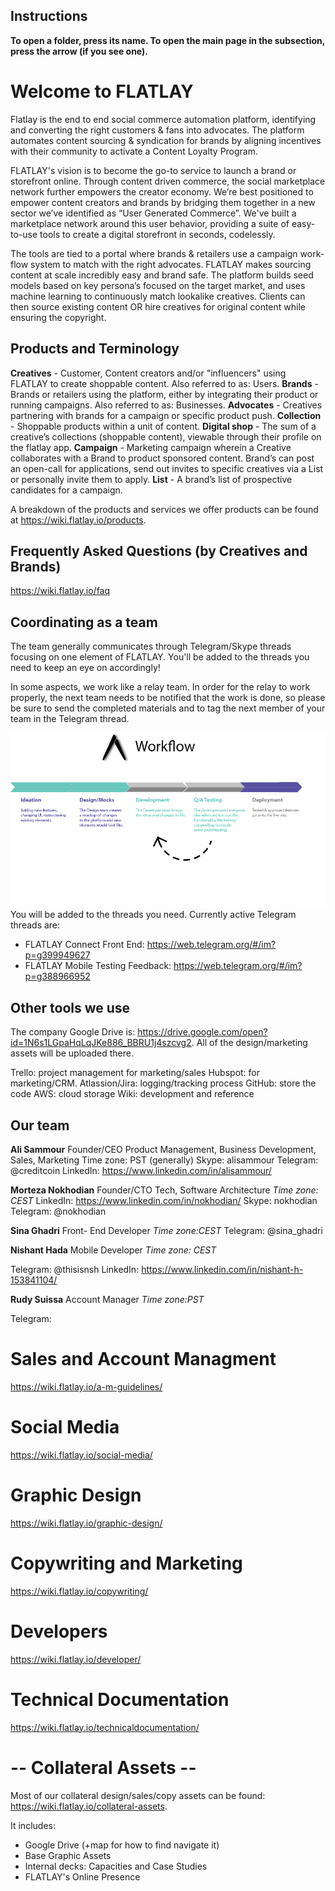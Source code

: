 <!-- TITLE: The Visual Storytelling Platform for Products.--> 
<!-- SUBTITLE:  Discover & Share Collections // The destination bridging content, community & commerce. -->

## Instructions
**To open a folder, press its name. To open the main page in the subsection, press the arrow (if you see one).**

# Welcome to FLATLAY
Flatlay is the end to end social commerce automation platform, identifying and converting the right customers & fans into advocates. The platform automates content sourcing & syndication for brands by aligning incentives with their community to activate a Content Loyalty Program. 

FLATLAY's vision is to become the go-to service to launch a brand or storefront online. Through content driven commerce, the social marketplace network further empowers the creator economy. We’re best positioned to empower content creators and brands by bridging them together in a new sector we’ve identified as “User Generated Commerce”. We've built a marketplace network around this user behavior, providing a suite of easy-to-use tools to create a digital storefront in seconds, codelessly. 

The tools are tied to a portal where brands & retailers use a campaign work-flow system to match with the right advocates. FLATLAY makes sourcing content at scale incredibly easy and brand safe. The platform builds seed models based on key persona’s focused on the target market, and uses machine learning to continuously match lookalike creatives. Clients can then source existing content OR hire creatives for original content while ensuring the copyright.

## Products and Terminology

**Creatives** - Customer, Content creators and/or "influencers" using FLATLAY to create shoppable content. Also referred to as: Users.
**Brands** - Brands or retailers using the platform, either by integrating their product or running campaigns. Also referred to as: Businesses.
**Advocates** - Creatives partnering with brands for a campaign or specific product push.
**Collection** - Shoppable products within a unit of content.
**Digital shop** - The sum of a creative’s collections (shoppable content), viewable through their profile on the flatlay app.
**Campaign** - Marketing campaign wherein a Creative collaborates with a Brand to product sponsored content. Brand’s can post an open-call for applications, send out invites to specific creatives via a List or personally invite them to apply.
**List** - A brand’s list of prospective candidates for a campaign.

A breakdown of the products and services we offer products can be found at https://wiki.flatlay.io/products.

## Frequently Asked Questions (by Creatives and Brands)
https://wiki.flatlay.io/faq

## Coordinating as a team

The team generally communicates through Telegram/Skype threads focusing on one element of FLATLAY. You'll be added to the threads you need to keep an eye on accordingly!


In some aspects, we work like a relay team. In order for the relay to work properly, the next team needs to be notified that the work is done, so please be sure to send the completed materials and to tag the next member of your team in the Telegram thread.

![Explanation Of Processes My Version 2](/uploads/explanation-of-processes-my-version-2.png "Explanation Of Processes My Version 2")
You will be added to the threads you need. Currently active Telegram threads are:
* FLATLAY Connect Front End: https://web.telegram.org/#/im?p=g399949627
* FLATLAY Mobile Testing Feedback: https://web.telegram.org/#/im?p=g388966952

## Other tools we use

The company Google Drive is: https://drive.google.com/open?id=1N6s1LGpaHqLqJKe886_BBRU1j4szcvg2. All of the design/marketing assets will be uploaded there.

Trello: project management for marketing/sales
Hubspot: for marketing/CRM.
Atlassion/Jira: logging/tracking process
GitHub: store the code
AWS: cloud storage
Wiki: development and reference

## Our team

**Ali Sammour**
Founder/CEO
Product Management, Business Development, Sales, Marketing
Time zone: PST (generally)
Skype: alisammour
Telegram: @creditcoin
LinkedIn: https://www.linkedin.com/in/alisammour/

**Morteza Nokhodian**
Founder/CTO
Tech, Software Architecture 
*Time zone: CEST*
LinkedIn: https://www.linkedin.com/in/nokhodian/
Skype: nokhodian
Telegram: @nokhodian

**Sina Ghadri**
Front- End Developer
*Time zone:CEST*
Telegram: @sina_ghadri

**Nishant Hada**
Mobile Developer
*Time zone: CEST*

Telegram: @thisisnsh
LinkedIn: https://www.linkedin.com/in/nishant-h-153841104/


**Rudy Suissa**
Account Manager 
*Time zone:PST*

Telegram: 
# Sales and Account Managment
https://wiki.flatlay.io/a-m-guidelines/
# Social Media
https://wiki.flatlay.io/social-media/
# Graphic Design 
https://wiki.flatlay.io/graphic-design/

# Copywriting and Marketing
https://wiki.flatlay.io/copywriting/
# Developers
https://wiki.flatlay.io/developer/

# Technical Documentation 
https://wiki.flatlay.io/technicaldocumentation/

# -- Collateral Assets --
Most of our collateral design/sales/copy assets can be found: https://wiki.flatlay.io/collateral-assets.

It includes:
* Google Drive (+map for how to find navigate it)
* Base Graphic Assets
* Internal decks: Capacities and Case Studies
* FLATLAY's Online Presence